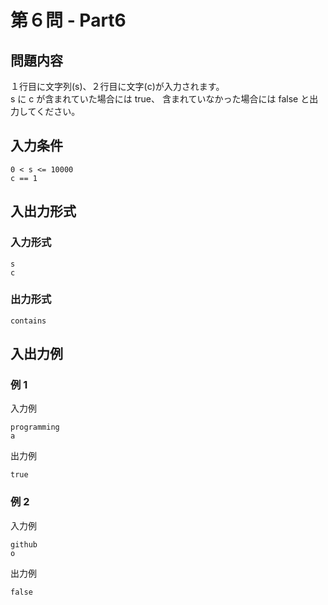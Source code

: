 # 第６問 - Part6

## 問題内容
１行目に文字列(s)、２行目に文字(c)が入力されます。  
s に c が含まれていた場合には true、 含まれていなかった場合には false と出力してください。  

## 入力条件
```
0 < s <= 10000
c == 1
```

## 入出力形式

### 入力形式
```
s
c
```

### 出力形式
```
contains
```

## 入出力例

### 例 1
入力例
```
programming
a
```

出力例
```
true
```

### 例 2
入力例
```
github
o
```

出力例
```
false
```
